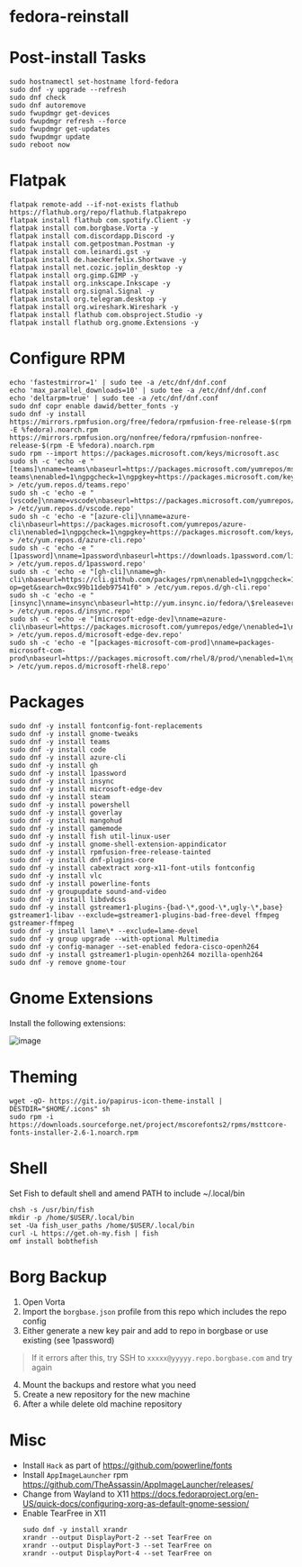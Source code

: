 # fedora-reinstall


# Post-install Tasks
```
sudo hostnamectl set-hostname lford-fedora
sudo dnf -y upgrade --refresh
sudo dnf check
sudo dnf autoremove
sudo fwupdmgr get-devices
sudo fwupdmgr refresh --force
sudo fwupdmgr get-updates
sudo fwupdmgr update
sudo reboot now
```

# Flatpak
```
flatpak remote-add --if-not-exists flathub https://flathub.org/repo/flathub.flatpakrepo
flatpak install flathub com.spotify.Client -y
flatpak install com.borgbase.Vorta -y
flatpak install com.discordapp.Discord -y
flatpak install com.getpostman.Postman -y
flatpak install com.leinardi.gst -y
flatpak install de.haeckerfelix.Shortwave -y
flatpak install net.cozic.joplin_desktop -y
flatpak install org.gimp.GIMP -y
flatpak install org.inkscape.Inkscape -y
flatpak install org.signal.Signal -y
flatpak install org.telegram.desktop -y
flatpak install org.wireshark.Wireshark -y
flatpak install flathub com.obsproject.Studio -y
flatpak install flathub org.gnome.Extensions -y
```

# Configure RPM
```
echo 'fastestmirror=1' | sudo tee -a /etc/dnf/dnf.conf
echo 'max_parallel_downloads=10' | sudo tee -a /etc/dnf/dnf.conf
echo 'deltarpm=true' | sudo tee -a /etc/dnf/dnf.conf
sudo dnf copr enable dawid/better_fonts -y
sudo dnf -y install https://mirrors.rpmfusion.org/free/fedora/rpmfusion-free-release-$(rpm -E %fedora).noarch.rpm https://mirrors.rpmfusion.org/nonfree/fedora/rpmfusion-nonfree-release-$(rpm -E %fedora).noarch.rpm
sudo rpm --import https://packages.microsoft.com/keys/microsoft.asc
sudo sh -c 'echo -e "[teams]\nname=teams\nbaseurl=https://packages.microsoft.com/yumrepos/ms-teams\nenabled=1\ngpgcheck=1\ngpgkey=https://packages.microsoft.com/keys/microsoft.asc" > /etc/yum.repos.d/teams.repo'
sudo sh -c 'echo -e "[vscode]\nname=vscode\nbaseurl=https://packages.microsoft.com/yumrepos/vscode\nenabled=1\ngpgcheck=1\ngpgkey=https://packages.microsoft.com/keys/microsoft.asc" > /etc/yum.repos.d/vscode.repo'
sudo sh -c 'echo -e "[azure-cli]\nname=azure-cli\nbaseurl=https://packages.microsoft.com/yumrepos/azure-cli\nenabled=1\ngpgcheck=1\ngpgkey=https://packages.microsoft.com/keys/microsoft.asc" > /etc/yum.repos.d/azure-cli.repo'
sudo sh -c 'echo -e "[1password]\nname=1password\nbaseurl=https://downloads.1password.com/linux/rpm/beta/\$basearch\nenabled=1\ngpgcheck=1\ngpgkey=https://downloads.1password.com/linux/keys/1password.asc" > /etc/yum.repos.d/1password.repo'
sudo sh -c 'echo -e "[gh-cli]\nname=gh-cli\nbaseurl=https://cli.github.com/packages/rpm\nenabled=1\ngpgcheck=1\ngpgkey=http://keyserver.ubuntu.com/pks/lookup?op=get&search=0xc99b11deb97541f0" > /etc/yum.repos.d/gh-cli.repo'
sudo sh -c 'echo -e "[insync]\nname=insync\nbaseurl=http://yum.insync.io/fedora/\$releasever/\nenabled=1\ngpgcheck=1\ngpgkey=https://d2t3ff60b2tol4.cloudfront.net/repomd.xml.key" > /etc/yum.repos.d/insync.repo'
sudo sh -c 'echo -e "[microsoft-edge-dev]\nname=azure-cli\nbaseurl=https://packages.microsoft.com/yumrepos/edge/\nenabled=1\ngpgcheck=1\ngpgkey=https://packages.microsoft.com/keys/microsoft.asc" > /etc/yum.repos.d/microsoft-edge-dev.repo'
sudo sh -c 'echo -e "[packages-microsoft-com-prod]\nname=packages-microsoft-com-prod\nbaseurl=https://packages.microsoft.com/rhel/8/prod/\nenabled=1\ngpgcheck=1\ngpgkey=https://packages.microsoft.com/keys/microsoft.asc" > /etc/yum.repos.d/microsoft-rhel8.repo'
```

# Packages
```
sudo dnf -y install fontconfig-font-replacements
sudo dnf -y install gnome-tweaks
sudo dnf -y install teams
sudo dnf -y install code
sudo dnf -y install azure-cli
sudo dnf -y install gh
sudo dnf -y install 1password
sudo dnf -y install insync
sudo dnf -y install microsoft-edge-dev
sudo dnf -y install steam
sudo dnf -y install powershell
sudo dnf -y install goverlay
sudo dnf -y install mangohud
sudo dnf -y install gamemode
sudo dnf -y install fish util-linux-user
sudo dnf -y install gnome-shell-extension-appindicator
sudo dnf -y install rpmfusion-free-release-tainted
sudo dnf -y install dnf-plugins-core
sudo dnf -y install cabextract xorg-x11-font-utils fontconfig
sudo dnf -y install vlc
sudo dnf -y install powerline-fonts
sudo dnf -y groupupdate sound-and-video
sudo dnf -y install libdvdcss
sudo dnf -y install gstreamer1-plugins-{bad-\*,good-\*,ugly-\*,base} gstreamer1-libav --exclude=gstreamer1-plugins-bad-free-devel ffmpeg gstreamer-ffmpeg 
sudo dnf -y install lame\* --exclude=lame-devel
sudo dnf -y group upgrade --with-optional Multimedia
sudo dnf -y config-manager --set-enabled fedora-cisco-openh264
sudo dnf -y install gstreamer1-plugin-openh264 mozilla-openh264
sudo dnf -y remove gnome-tour
```

# Gnome Extensions
Install the following extensions:

![image](https://user-images.githubusercontent.com/472320/129206525-a6c3369d-06f8-44ed-afba-5b2d36682934.png)

# Theming
```
wget -qO- https://git.io/papirus-icon-theme-install | DESTDIR="$HOME/.icons" sh
sudo rpm -i https://downloads.sourceforge.net/project/mscorefonts2/rpms/msttcore-fonts-installer-2.6-1.noarch.rpm
```

# Shell
Set Fish to default shell and amend PATH to include ~/.local/bin
```
chsh -s /usr/bin/fish
mkdir -p /home/$USER/.local/bin
set -Ua fish_user_paths /home/$USER/.local/bin
curl -L https://get.oh-my.fish | fish
omf install bobthefish
```

# Borg Backup
1. Open Vorta
2. Import the `borgbase.json` profile from this repo which includes the repo config
3. Either generate a new key pair and add to repo in borgbase or use existing (see 1password)
  > If it errors after this, try SSH to `xxxxx@yyyyy.repo.borgbase.com` and try again
4. Mount the backups and restore what you need
5. Create a new repository for the new machine
6. After a while delete old machine repository

# Misc
* Install `Hack` as part of https://github.com/powerline/fonts
* Install `AppImageLauncher` rpm https://github.com/TheAssassin/AppImageLauncher/releases/
* Change from Wayland to X11 https://docs.fedoraproject.org/en-US/quick-docs/configuring-xorg-as-default-gnome-session/
* Enable TearFree in X11
  ```
  sudo dnf -y install xrandr
  xrandr --output DisplayPort-2 --set TearFree on
  xrandr --output DisplayPort-3 --set TearFree on
  xrandr --output DisplayPort-4 --set TearFree on
  ```

